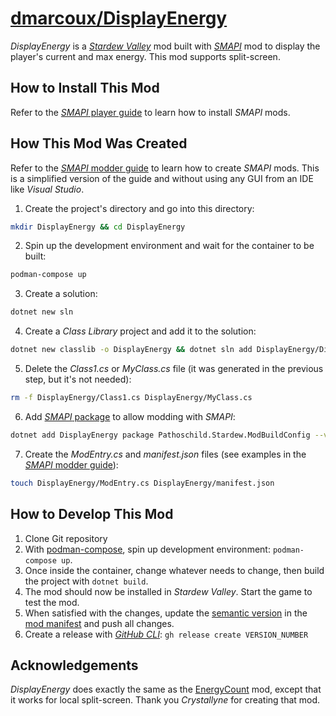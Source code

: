 # <a href="https://github.com/dmarcoux/DisplayEnergy">dmarcoux/DisplayEnergy</a>

_DisplayEnergy_ is a [_Stardew Valley_](https://www.stardewvalley.net/) mod
built with [_SMAPI_](https://smapi.io/) mod to display the player's current and
max energy. This mod supports split-screen.

## How to Install This Mod

Refer to the [_SMAPI_ player
guide](https://stardewvalleywiki.com/Modding:Player_Guide) to learn how to
install _SMAPI_ mods.

## How This Mod Was Created

Refer to the [_SMAPI_ modder
guide](https://stardewvalleywiki.com/Modding:Modder_Guide) to learn how to
create _SMAPI_ mods. This is a simplified version of the guide and without using
any GUI from an IDE like _Visual Studio_.

1. Create the project's directory and go into this directory:

```bash
mkdir DisplayEnergy && cd DisplayEnergy
```

2. Spin up the development environment and wait for the container to be built:

```bash
podman-compose up
```

3. Create a solution:

```bash
dotnet new sln
```

4. Create a _Class Library_ project and add it to the solution:

```bash
dotnet new classlib -o DisplayEnergy && dotnet sln add DisplayEnergy/DisplayEnergy.csproj
```

5. Delete the _Class1.cs_ or _MyClass.cs_ file (it was generated in the previous step, but it's not needed):

```bash
rm -f DisplayEnergy/Class1.cs DisplayEnergy/MyClass.cs
```

6. Add [_SMAPI_ package](https://smapi.io/package/readme) to allow modding with _SMAPI_:

```bash
dotnet add DisplayEnergy package Pathoschild.Stardew.ModBuildConfig --version 4.0.0
```

7. Create the _ModEntry.cs_ and _manifest.json_ files (see examples in the [_SMAPI_ modder guide](https://stardewvalleywiki.com/Modding:Modder_Guide)):

```bash
touch DisplayEnergy/ModEntry.cs DisplayEnergy/manifest.json
```

## How to Develop This Mod

1. Clone Git repository
2. With [podman-compose](https://github.com/containers/podman-compose), spin up development environment: `podman-compose up`.
3. Once inside the container, change whatever needs to change, then build the project with `dotnet build`.
4. The mod should now be installed in _Stardew Valley_. Start the game to test the mod.
5. When satisfied with the changes, update the [semantic version](https://semver.org/) in the [mod manifest](./DisplayEnergy/manifest.json) and push all changes.
6. Create a release with [_GitHub CLI_](https://cli.github.com/): `gh release create VERSION_NUMBER`

## Acknowledgements

_DisplayEnergy_ does exactly the same as the
[EnergyCount](https://github.com/Crystallyne/EnergyCount) mod, except that it
works for local split-screen. Thank you _Crystallyne_ for creating that mod.
